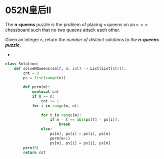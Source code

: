 # 052N皇后Ⅱ

The **n-queens** puzzle is the problem of placing `n` queens on an `n x n` chessboard such that no two queens attack each other.

Given an integer `n`, return *the number of distinct solutions to the **n-queens puzzle***.

* 

```python
class Solution:
    def solveNQueens(self, n: int) -> List[List[str]]:
        cnt = 0
        ps = list(range(n))
        
        def perm(m):
            nonlocal cnt
            if m == n:
                cnt += 1
            for i in range(m, n):
                
                for t in range(m):
                    if m - t == abs(ps[t] - ps[i]):
                        break
                else:
                    ps[m], ps[i] = ps[i], ps[m]
                    perm(m+1)
                    ps[m], ps[i] = ps[i], ps[m]
        perm(0)
        return cnt
```

